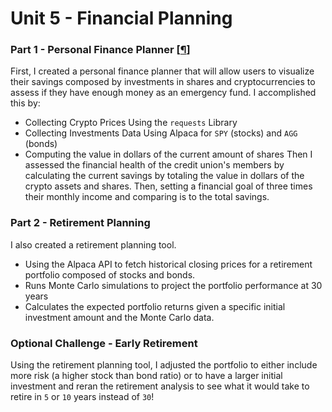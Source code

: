 # Unit 5 - Financial Planning

### Part 1 - Personal Finance Planner [<a href="//github.com/AkanSri/Rutgers-FinTech/blob/dbb7de38bfc477ff27412e4c1d10f3071ad53995/02-Homework/05-APIs/Starter_Code/#Part-1---Personal-Finance-Planner" class="anchor-link">¶</a>]
First, I created a personal finance planner that will allow users to visualize their savings composed by investments in shares and cryptocurrencies to assess if they have enough money as an emergency fund. I accomplished this by:
 * Collecting Crypto Prices Using the `requests` Library
 * Collecting Investments Data Using Alpaca for `SPY` (stocks) and `AGG` (bonds)
 * Computing the value in dollars of the current amount of shares 
 Then I assessed the financial health of the credit union's members by calculating the current savings by totaling the value in dollars of the crypto assets and shares. Then, setting a financial goal of three times their monthly income and comparing is to the total savings.

### Part 2 - Retirement Planning
I also created a retirement planning tool.
 * Using the Alpaca API to fetch historical closing prices for a retirement portfolio composed of stocks and bonds. 
 * Runs Monte Carlo simulations to project the portfolio performance at 30 years
 * Calculates the expected portfolio returns given a specific initial investment amount and the Monte Carlo data.

### Optional Challenge - Early Retirement
Using the retirement planning tool, I adjusted the portfolio to either include more risk (a higher stock than bond ratio) or to have a larger initial investment and reran the retirement analysis to see what it would take to retire in `5` or `10` years instead of `30`!
